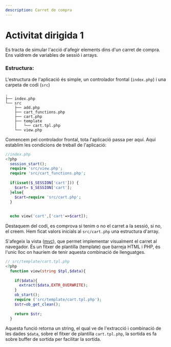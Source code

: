 ```yaml
---
description: Carret de compra
---
```


# Activitat dirigida 1

Es tracta de simular l'acció d'afegir elements dins d'un carret de compra. Ens valdrem de variables de sessió i arrays.

### Estructura:

L'estructura de l'aplicació és simple, un controlador frontal (`index.php`) i una carpeta de codi (`src`)

```
.
├── index.php
└── src
    ├── add.php
    ├── cart_functions.php
    ├── cart.php
    ├── template
    │   └── cart.tpl.php
    └── view.php
```

Comencem pel controlador frontal, tota l'aplicació passa per aquí. Aquí establim les condicions de treball de l'aplicació:

```php
//index.php
<?php
  session_start();
  require 'src/view.php';
  require 'src/cart_functions.php';
  
  if(isset($_SESSION['cart'])) {
    $cart= $_SESSION['cart'];
  }else{
    $cart=require 'src/cart.php';
  }
  
  
  echo view('cart',['cart'=>$cart]);
```

Destaquem  del codi, es comprova si tenim o no el carret a la sessió, si no, el creem. Hem ficat valors inicials al `src/cart.php` una estructura d'array.

S'afegeix la vista ([mvc](https://ca.wikipedia.org/wiki/Model-Vista-Controlador)), que permet implementar visualment el carret al navegador. És un fitxer de plantilla (template) que barreja HTML i PHP, és l'unic lloc on hauríem de tenir aquesta combinació de llenguatges.

```php
// src/template/cart.tpl.php
<?php
  function view(string $tpl,$data){
    
    if($data){
      extract($data,EXTR_OVERWRITE);
    }
    ob_start();
    require ('src/template/cart.tpl.php');
    $str=ob_get_clean();
    
    return $str;
  }
```

Aquesta funció retorna un string, el qual ve de l'extracció i combinació de les dades `$data`, sobre el fitxer de plantilla `cart.tpl.php`, la sortida es fa sobre buffer de sortida per facilitar la sortida.
